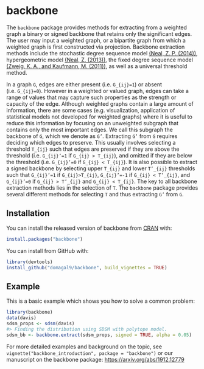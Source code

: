 
<!-- README.md is generated from README.Rmd. Please edit that file -->

# backbone

<!-- badges: start -->

<!-- badges: end -->

The `backbone` package provides methods for extracting from a weighted
graph a binary or signed backbone that retains only the significant
edges. The user may input a weighted graph, or a bipartite graph from
which a weighted graph is first constructed via projection. Backbone
extraction methods include the stochastic degree sequence model [(Neal,
Z. P. (2014))](https://doi.org/10.1016/j.socnet.2014.06.001),
hypergeometric model [(Neal, Z.
(2013))](https://doi.org/10.1007/s13278-013-0107-y), the fixed degree
sequence model [(Zweig, K. A., and Kaufmann, M.
(2011))](https://doi.org/10.1007/s13278-011-0021-0), as well as a
universal threshold method.

In a graph `G`, edges are either present (i.e. `G_{ij}=1`) or absent
(i.e. `G_{ij}=0`). However in a weighted or valued graph, edges can take
a range of values that may capture such properties as the strength or
capacity of the edge. Although weighted graphs contain a large amount of
information, there are some cases (e.g. visualization, application of
statistical models not developed for weighted graphs) where it is useful
to reduce this information by focusing on an unweighted subgraph that
contains only the most important edges. We call this subgraph the
backbone of `G`, which we denote as `G’`. Extracting `G’` from `G`
requires deciding which edges to preserve. This usually involves
selecting a threshold `T_{ij}` such that edges are preserved if they are
above the threshold (i.e. `G_{ij}’=1` if `G_{ij} > T_{ij}`), and omitted
if they are below the threshold (i.e. `G_{ij}’=0` if `G_{ij} < T_{ij}`).
It is also possible to extract a signed backbone by selecting upper
`T_{ij}` and lower `T’_{ij}` thresholds such that `G_{ij}’=1` if
`G_{ij}>T_{ij}`, `G_{ij}’=-1` if `G_{ij} < T’_{ij}`, and `G_{ij}’=0` if
`G_{ij} > T’_{ij}` and `G_{ij} < T_{ij}`. The key to all backbone
extraction methods lies in the selection of `T`. The `backbone` package
provides several different methods for selecting `T` and thus extracting
`G’` from `G`.

## Installation

You can install the released version of backbone from
[CRAN](https://CRAN.R-project.org) with:

``` r
install.packages("backbone")
```

You can install from GitHub with:

``` r
library(devtools)
install_github("domagal9/backbone", build_vignettes = TRUE)
```

## Example

This is a basic example which shows you how to solve a common problem:

``` r
library(backbone)
data(davis)
sdsm_props <- sdsm(davis)
#> Finding the distribution using SDSM with polytope model.
sdsm_bb <- backbone.extract(sdsm_props, signed = TRUE, alpha = 0.05)
```

For more detailed examples and background on the topic, see
`vignette("backbone_introduction", package = "backbone")` or our
manuscript on the backbone package: <https://arxiv.org/abs/1912.12779>
